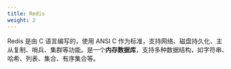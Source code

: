 ```yaml
---
title: Redis
weight: 2
---
```


Redis 是由 C 语言编写的，使用 ANSI C 作为标准，支持网络、磁盘持久化、主从复制、哨兵、集群等功能。是一个**内存数据库**，支持多种数据结构，如字符串、哈希、列表、集合、有序集合等。